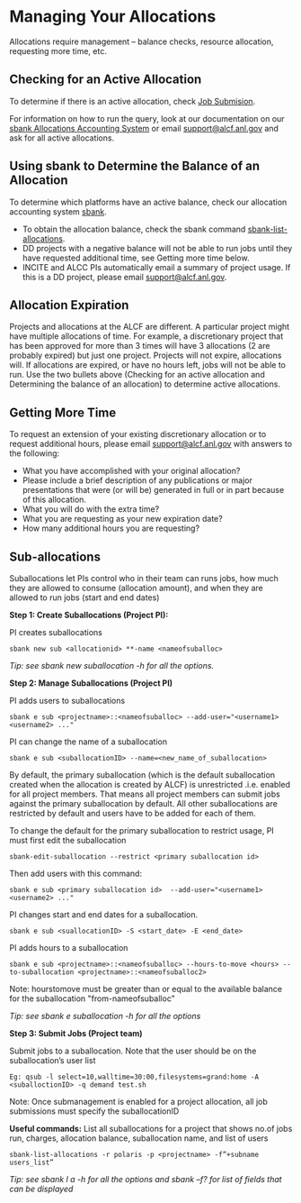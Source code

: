 # Managing Your Allocations
Allocations require management – balance checks, resource allocation, requesting more time, etc.

## Checking for an Active Allocation
To determine if there is an active allocation, check [Job Submision](../../../theta/queueing-and-running-jobs/job-and-queue-scheduling/#submit-a-job).

For information on how to run the query, look at our documentation on our [sbank Allocations Accounting System](sbank-allocation-accounting-system.md) or email [support@alcf.anl.gov](mailto:support@alcf.anl.gov) and ask for all active allocations.

## Using sbank to Determine the Balance of an Allocation
To determine which platforms have an active balance, check our allocation accounting system [sbank](sbank-allocation-accounting-system.md).

- To obtain the allocation balance, check the sbank command [sbank-list-allocations](sbank-list-allocations.md).
- DD projects with a negative balance will not be able to run jobs until they have requested additional time, see Getting more time below.
- INCITE and ALCC PIs automatically email a summary of project usage.  If this is a DD project, please email [support@alcf.anl.gov](mailto:support@alcf.anl.gov).

## Allocation Expiration
Projects and allocations at the ALCF are different.  A particular project might have multiple allocations of time. For example, a discretionary project that has been approved for more than 3 times will have 3 allocations (2 are probably expired) but just one project. Projects will not expire, allocations will. If allocations are expired, or have no hours left, jobs will not be able to run. Use the two bullets above (Checking for an active allocation and Determining the balance of an allocation) to determine active allocations.

## Getting More Time
To request an extension of your existing discretionary allocation or to request additional hours, please email [support@alcf.anl.gov](mailto:support@alcf.anl.gov) with answers to the following:

- What you have accomplished with your original allocation?
- Please include a brief description of any publications or major presentations that were (or will be) generated in full or in part because of this allocation.
- What you will do with the extra time?
- What you are requesting as your new expiration date?
- How many additional hours you are requesting?

## Sub-allocations
Suballocations let PIs control who in their team can runs jobs, how much they are allowed to consume (allocation amount), and when they are allowed to run jobs (start and end dates)

**Step 1: Create Suballocations (Project PI):**

PI creates suballocations 

`sbank new sub <allocationid> **-name <nameofsuballoc>`

*Tip: see sbank new suballocation -h for all the options.* 

**Step 2: Manage Suballocations (Project PI)**

PI adds users to suballocations

`sbank e sub <projectname>::<nameofsuballoc> --add-user="<username1> <username2> ..."`

PI can change the name of a suballocation 

`sbank e sub <suballocationID> --name=<new_name_of_suballocation>`

By default, the primary suballocation (which is the default suballocation created when the allocation is created by ALCF) is unrestricted .i.e. enabled for all project members.  That means all project members can submit jobs against the primary suballocation by default. All other suballocations are restricted by default and users have to be added for each of them.

To change the default for the primary suballocation to restrict usage, PI must first edit the suballocation

`sbank-edit-suballocation --restrict <primary suballocation id>`

Then add users with this command:

`sbank e sub <primary suballocation id>  --add-user="<username1> <username2> ..."`

PI changes start and end dates for a suballocation. 

`sbank e sub <suallocationID> -S <start_date> -E <end_date>`
 
PI adds hours to a suballocation

`sbank e sub <projectname>::<nameofsuballoc> --hours-to-move <hours> --to-suballocation <projectname>::<nameofsuballoc2>`

Note: hourstomove must be greater than or equal to the available balance for the suballocation "from-nameofsuballoc"

*Tip: see sbank e suballocation -h for all the options*

**Step 3: Submit Jobs  (Project team)**

Submit jobs to a suballocation. Note that the user should be on the suballocation’s user list 

`Eg: qsub -l select=10,walltime=30:00,filesystems=grand:home -A <suballoctionID> -q demand test.sh`

Note: Once submanagement is enabled for a project allocation, all job submissions must specify the suballocationID

**Useful commands:**
List all suballocations for a project that shows no.of jobs run, charges, allocation balance, suballocation name, and list of users  

`sbank-list-allocations -r polaris -p <projectname> -f”+subname users_list”`

*Tip: see sbank l a -h for all the options and sbank –f? for list of fields that can be displayed* 
